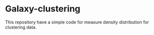 # Galaxy-clustering
This repository have a simple code for measure density distribution for clustering data.
